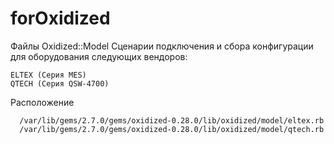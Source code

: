 # forOxidized
Файлы  Oxidized::Model
Сценарии подключения и сбора конфигурации для оборудования следующих вендоров:

    ELTEX (Серия MES)
    QTECH (Серия QSW-4700)
    
Расположение

      /var/lib/gems/2.7.0/gems/oxidized-0.28.0/lib/oxidized/model/eltex.rb
      /var/lib/gems/2.7.0/gems/oxidized-0.28.0/lib/oxidized/model/qtech.rb

